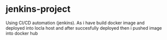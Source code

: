 # jenkins-project
Using CI/CD automation (jenkins). As i have build docker image and deployed into locla host and after succesfully deployed then i pushed image into docker hub
